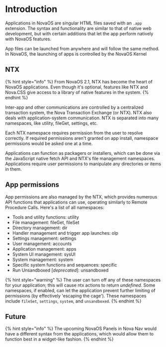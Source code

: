 # Introduction

Applications in NovaOS are singular HTML files saved with an `.app` extension. The syntax and functionality are similar to that of native web development, but with certain additions that let the app perform natively with NovaOS features.

App files can be launched from anywhere and will follow the same method. In NovaOS, the launching of apps is controlled by the NovaOS Kernel

## NTX

{% hint style="info" %}
From NovaOS 2.1, NTX has become the heart of NovaOS applications. Even though it's optional, features like NTX and Nova.CSS give access to a library of native features in the system.
{% endhint %}

Inter-app and other communications are controlled by a centralized transaction system, the Nova Transaction Exchange (or NTX). NTX also deals with application-system communication. NTX is separated into many namespaces, like utility, fileGet, settings, etc.

Each NTX namespace requires permission from the user to resolve correctly. If required permissions aren't granted on app install, namespace permissions would be asked one at a time.

Applications can function as packagers or installers, which can be done via the JavaScript native fetch API and NTX's file management namespaces. Applications require user permissions to manipulate any directories or items in them.&#x20;

## App permissions

App permissions are also managed by the NTX, which provides numerous API functions that applications can use, operating similarly to Remote Procedure Calls. Here's a list of all namespaces:

* Tools and utility functions: utility
* File management: fileGet, fileSet
* Directory management: dir
* Handler management and trigger app launches: olp
* Settings management: settings
* User management: accounts
* Application management: apps
* System UI management: sysUI
* System management: system
* Specific system functions and sequences: specific
* Run Unsandboxed \[_deprecated_]: unsandboxed&#x20;

{% hint style="warning" %}
The user can turn off any of these namespaces for your application; this will cause ntx actions to return _undefined_. Some namespaces, if enabled, can let the application prevent further limiting of permissions (by effectively 'escaping the cage'). These namespaces include `fileSet`, `settings`, `system`, and `unsandboxed`.
{% endhint %}

## Future

{% hint style="info" %}
The upcoming NovaOS Panels in Nova Nav would have a different syntax from the applications, which would allow them to function best in a widget-like fashion.
{% endhint %}

